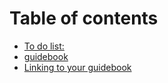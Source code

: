 # Table of contents

* [To do list:](README.md)
* [guidebook](guidebook.md)
* [Linking to your guidebook](linking-to-your-guidebook.md)
